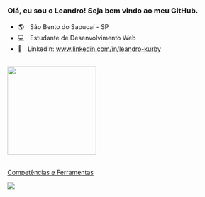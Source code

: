 ### Olá, eu sou o Leandro! Seja bem vindo ao meu GitHub.

- 🌎ㅤSão Bento do Sapucaí - SP
- 💻ㅤEstudante de Desenvolvimento Web
- 🔗ㅤLinkedIn: www.linkedin.com/in/leandro-kurby

##

<div>
  <a href="https://github.com/leandro-kurby"/>
  <img height="200em" src="https://github-readme-stats.vercel.app/api?username=leandro-kurby&show_icons=true&theme=default&include_all_commits=true&count_private=true"/>
</div>

<div><br>
 <p>Competências e Ferramentas</p>
 <img src="https://skillicons.dev/icons?i=html,css,javascript,react,git,github,figma,vercel,vite,discord,stackoverflow" />
</div>
